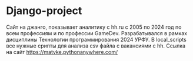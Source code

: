 # Django-project
Сайт на джанго, показывает аналитику с hh.ru с 2005 по 2024 год по всем профессиям и по профессии GameDev. Разрабатывался в рамках дисциплины Технологии программирования 2024 УРФУ. В local_scripts все нужные срипты для анализа csv файла с вакансиями с hh.
Ссылка на сайт https://matvke.pythonanywhere.com/
